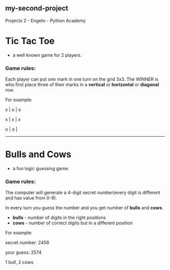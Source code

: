 ## my-second-project
Projects 2 - Engeto - Python Academy

# Tic Tac Toe
- a well known game for 2 players. 

### Game rules:
Each player can put one mark in one turn on the grid 3x3.
The WINNER is who first place three of their marks in a
**vertical** or **horizontal** or **diagonal** row.

For example:


x | o | o

x | x | x

o | o |


___

# Bulls and Cows
- a fun logic guessing game. 
### Game rules:
The computer will generate a 4-digit secret number(every digit is different and has value from 0-9).

In every turn you guess the number and you get number of **bulls** and **cows**.
* **bulls** - number of digits in the right positions
* **cows** - number of correct digits but in a different position

For example:

secret number: 2458

your guess: 2574

1 bull, 2 cows
